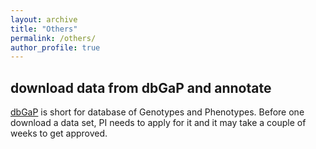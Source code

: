 ```yaml
---
layout: archive
title: "Others"
permalink: /others/
author_profile: true
---
```



## download data from dbGaP and annotate 

[dbGaP](https://www.ncbi.nlm.nih.gov/gap/) is short for database of Genotypes and Phenotypes. Before one download a data set, PI needs to apply for it and it may take a couple of weeks to get approved.  
